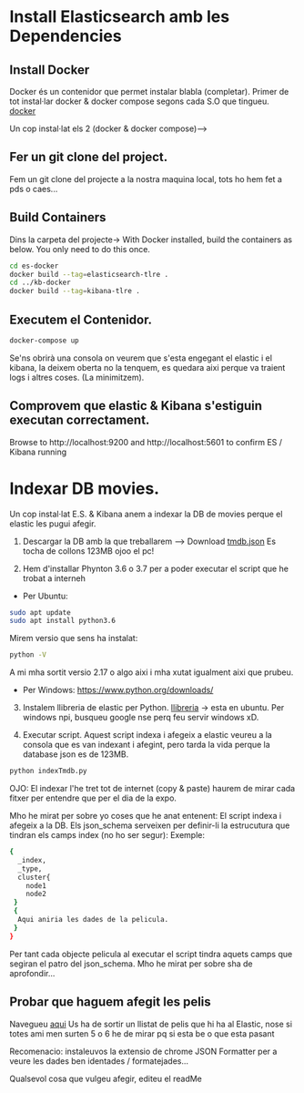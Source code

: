 # Install Elasticsearch amb les Dependencies
## Install Docker
Docker és un contenidor que permet instalar blabla (completar).
Primer de tot instal·lar docker & docker compose segons cada S.O que tingueu. [docker](https://docs.docker.com/install/)

Un cop instal·lat els 2 (docker & docker compose)-->

## Fer un git clone del project.
Fem un git clone del projecte a la nostra maquina local, tots ho hem fet a pds o caes...

## Build Containers
Dins la carpeta del projecte->
With Docker installed, build the containers as below. You only need to do this once.
```bash
cd es-docker
docker build --tag=elasticsearch-tlre .
cd ../kb-docker
docker build --tag=kibana-tlre .
```
## Executem el Contenidor.

```bash
docker-compose up
```
Se'ns obrirà una consola on veurem que s'esta engegant el elastic i el kibana, la deixem oberta no la tenquem, es quedara aixi perque va traient logs i altres coses. (La minimitzem).

## Comprovem que elastic & Kibana s'estiguin executan correctament.
Browse to http://localhost:9200 and http://localhost:5601 to confirm ES / Kibana running

# Indexar DB movies.
Un cop instal·lat E.S. & Kibana anem a indexar la DB de movies perque el elastic les pugui afegir.
1. Descargar la DB amb la que treballarem --> Download [tmdb.json](http://es-learn-to-rank.labs.o19s.com/tmdb.json) Es tocha de collons 123MB ojoo el pc!

2. Hem d'installar Phynton 3.6 o 3.7 per a poder executar el script que he trobat a interneh
- Per Ubuntu:
```bash
sudo apt update
sudo apt install python3.6
```
Mirem versio que sens ha instalat:
```bash
python -V
```
A mi mha sortit versio 2.17 o algo aixi i mha xutat igualment aixi que prubeu.

- Per Windows:
https://www.python.org/downloads/

3. Instalem llibreria de elastic per Python. [llibreria](https://elasticsearch-py.readthedocs.io/en/master/) ->
esta en ubuntu.
Per windows npi, busqueu google nse perq feu servir windows xD.

4. Executar script.
Aquest script indexa i afegeix a elastic veureu a la consola que es van indexant i afegint, pero tarda la vida perque la database json es de 123MB.

```bash
python indexTmdb.py
```

OJO: El indexar l'he tret tot de internet (copy & paste) haurem de mirar cada fitxer per entendre que per el dia de la expo.

Mho he mirat per sobre yo coses que he anat entenent:
El script indexa i afegeix a la DB.
Els json_schema serveixen per definir-li la estrucutura que tindran els camps index (no ho ser segur):
  Exemple:
  ```bash
  {
    _index,
    _type,
    cluster{
      node1
      node2
   }
   {
    Aqui aniria les dades de la pelicula.
   }
  }
```
  Per tant cada objecte pelicula al executar el script tindra aquets camps que segiran el patro del json_schema.
  Mho he mirat per sobre sha de aprofondir...

## Probar que haguem afegit les pelis

Navegueu [aqui](http://localhost:9200/tmdb/_search?q=*)
Us ha de sortir un llistat de pelis que hi ha al Elastic, nose si totes ami men surten 5 o 6 he de mirar pq si esta be o que esta pasant

Recomenacio: instaleuvos la extensio de chrome JSON Formatter per a veure les dades ben identades / formatejades...

Qualsevol cosa que vulgeu afegir, editeu el readMe



